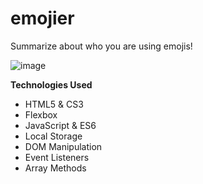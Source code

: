 # emojier
Summarize about who you are using emojis!

![image](https://user-images.githubusercontent.com/29084790/144183284-d6ca5f47-67f6-44ed-b389-e645f6652638.png)

**Technologies Used**
- HTML5 & CS3
- Flexbox
- JavaScript & ES6
- Local Storage
- DOM Manipulation
- Event Listeners
- Array Methods
